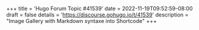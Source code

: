 +++
title = 'Hugo Forum Topic #41539'
date = 2022-11-19T09:52:59-08:00
draft = false
details = 'https://discourse.gohugo.io/t/41539'
description = "Image Gallery with Markdown syntaxe into Shortcode"
+++
